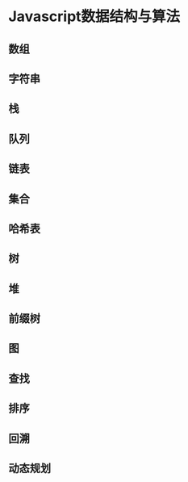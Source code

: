 # Javascript数据结构与算法

## 数组

## 字符串

## 栈

## 队列

## 链表

## 集合

## 哈希表

## 树

## 堆

## 前缀树

## 图

## 查找

## 排序

## 回溯

## 动态规划
